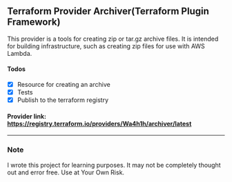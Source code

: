 ## Terraform Provider Archiver(Terraform Plugin Framework)

This provider is a tools for creating zip or tar.gz archive files. It is intended for building infrastructure, such as creating zip files for use with AWS Lambda.

#### Todos
- [X] Resource for creating an archive
- [X] Tests
- [X] Publish to the terraform registry

#### Provider link: https://registry.terraform.io/providers/Wa4h1h/archiver/latest

---
### Note
I wrote this project for learning purposes. It may not be completely thought out and error free. Use at Your Own Risk.